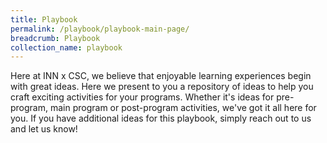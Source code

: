 ```yaml
---
title: Playbook
permalink: /playbook/playbook-main-page/
breadcrumb: Playbook
collection_name: playbook
---
```

Here at INN x CSC, we believe that enjoyable learning experiences begin with great ideas. Here we present to you a repository of ideas to help you craft exciting activities for your programs. Whether it's ideas for pre-program, main program or post-program activities, we've got it all here for you. If you have additional ideas for this playbook, simply reach out to us and let us know!
